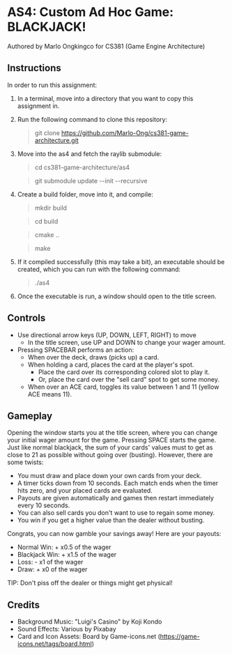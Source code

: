 # AS4: Custom Ad Hoc Game: BLACKJACK!

Authored by Marlo Ongkingco for CS381 (Game Engine Architecture)

## Instructions

In order to run this assignment:

1. In a terminal, move into a directory that you want to copy this assignment in.
2. Run the following command to clone this repository:

   > git clone https://github.com/Marlo-Ong/cs381-game-architecture.git
   >
3. Move into the as4 and fetch the raylib submodule:

   > cd cs381-game-architecture/as4

   > git submodule update --init --recursive

4. Create a build folder, move into it, and compile:

   > mkdir build

   > cd build

   > cmake ..

   > make

5. If it compiled successfully (this may take a bit), an executable should be created, which you can run with the following command:

   > ./as4

6. Once the executable is run, a window should open to the title screen.

## Controls

- Use directional arrow keys (UP, DOWN, LEFT, RIGHT) to move
   - In the title screen, use UP and DOWN to change your wager amount.
- Pressing SPACEBAR performs an action:
   - When over the deck, draws (picks up) a card.
   - When holding a card, places the card at the player's spot.
      - Place the card over its corresponding colored slot to play it.
      - Or, place the card over the "sell card" spot to get some money.
   - When over an ACE card, toggles its value between 1 and 11 (yellow ACE means 11).

## Gameplay

Opening the window starts you at the title screen, where you can change your initial wager amount for the game.
Pressing SPACE starts the game. Just like normal blackjack, the sum of your cards' values must to get as close to 21 as possible without going over (busting). However, there are some twists:
   - You must draw and place down your own cards from your deck.
   - A timer ticks down from 10 seconds. Each match ends when the timer hits zero, and your placed cards are evaluated.
   - Payouts are given automatically and games then restart immediately every 10 seconds.
   - You can also sell cards you don't want to use to regain some money.
   - You win if you get a higher value than the dealer without busting.

Congrats, you can now gamble your savings away! Here are your payouts:
   - Normal Win: + x0.5 of the wager
   - Blackjack Win: + x1.5 of the wager
   - Loss: - x1 of the wager
   - Draw: + x0 of the wager

TIP: Don't piss off the dealer or things might get physical!

## Credits

- Background Music: "Luigi's Casino" by Koji Kondo
- Sound Effects: Various by Pixabay
- Card and Icon Assets: Board by Game-icons.net (https://game-icons.net/tags/board.html)
